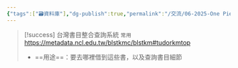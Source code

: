 ```yaml
---
{"tags":["🗃️資料庫"],"dg-publish":true,"permalink":"/交流/06-2025-One Piece/🗃️ 資料庫清單（整理中）/台灣書目整合查詢系統/","dgPassFrontmatter":true,"created":"2025-05-29T12:15:12.180+08:00","updated":"2025-05-29T12:16:11.235+08:00"}
---
```



> [!success] 台灣書目整合查詢系統 `常用`
> https://metadata.ncl.edu.tw/blstkmc/blstkm#tudorkmtop 
> - ==用途==：要去哪裡借到這些書，以及查詢書目細節
